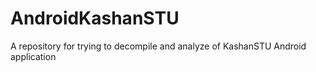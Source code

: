 # AndroidKashanSTU
A repository for trying to decompile and analyze of KashanSTU Android application
